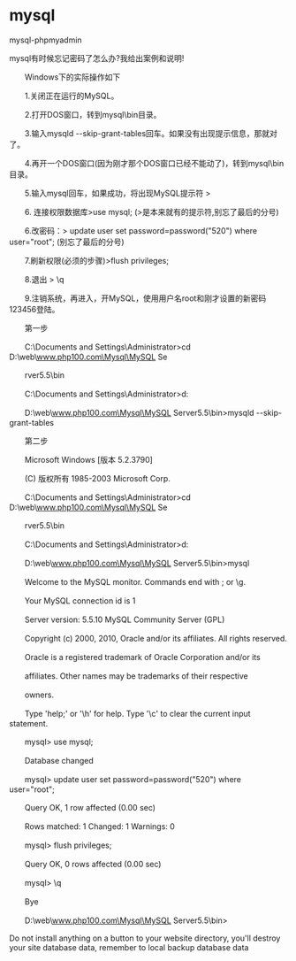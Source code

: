 mysql
=====

mysql-phpmyadmin



mysql有时候忘记密码了怎么办?我给出案例和说明!

　　Windows下的实际操作如下

　　1.关闭正在运行的MySQL。

　　2.打开DOS窗口，转到mysql\bin目录。

　　3.输入mysqld --skip-grant-tables回车。如果没有出现提示信息，那就对了。

　　4.再开一个DOS窗口(因为刚才那个DOS窗口已经不能动了)，转到mysql\bin目录。

　　5.输入mysql回车，如果成功，将出现MySQL提示符 >

　　6. 连接权限数据库>use mysql; (>是本来就有的提示符,别忘了最后的分号)

　　6.改密码：> update user set password=password("520") where user="root"; (别忘了最后的分号)

　　7.刷新权限(必须的步骤)>flush privileges;

　　8.退出 > \q

　　9.注销系统，再进入，开MySQL，使用用户名root和刚才设置的新密码123456登陆。

　　第一步

　　C:\Documents and Settings\Administrator>cd D:\web\www.php100.com\Mysql\MySQL Se

　　rver5.5\bin

　　C:\Documents and Settings\Administrator>d:

　　D:\web\www.php100.com\Mysql\MySQL Server5.5\bin>mysqld --skip-grant-tables

　　第二步

　　Microsoft Windows [版本 5.2.3790]

　　(C) 版权所有 1985-2003 Microsoft Corp.

　　C:\Documents and Settings\Administrator>cd D:\web\www.php100.com\Mysql\MySQL Se

　　rver5.5\bin

　　C:\Documents and Settings\Administrator>d:

　　D:\web\www.php100.com\Mysql\MySQL Server5.5\bin>mysql

　　Welcome to the MySQL monitor. Commands end with ; or \g.

　　Your MySQL connection id is 1

　　Server version: 5.5.10 MySQL Community Server (GPL)

　　Copyright (c) 2000, 2010, Oracle and/or its affiliates. All rights reserved.

　　Oracle is a registered trademark of Oracle Corporation and/or its

　　affiliates. Other names may be trademarks of their respective

　　owners.

　　Type 'help;' or '\h' for help. Type '\c' to clear the current input statement.

　　mysql> use mysql;

　　Database changed

　　mysql> update user set password=password("520") where user="root";

　　Query OK, 1 row affected (0.00 sec)

　　Rows matched: 1 Changed: 1 Warnings: 0

　　mysql> flush privileges;

　　Query OK, 0 rows affected (0.00 sec)

　　mysql> \q

　　Bye

　　D:\web\www.php100.com\Mysql\MySQL Server5.5\bin>
　　

Do not install anything on a button to your website directory, you'll destroy your site database data, remember to local backup database data
